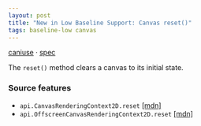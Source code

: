 ```yaml
---
layout: post
title: "New in Low Baseline Support: Canvas reset()"
tags: baseline-low canvas
---
```


[caniuse](https://caniuse.com/?search=canvas-reset) · [spec](https://html.spec.whatwg.org/multipage/canvas.html#dom-context-2d-reset)

The `reset()` method clears a canvas to its initial state.

### Source features

- ``api.CanvasRenderingContext2D.reset`` [[mdn]](https://developer.mozilla.org/en-US/search?q=api.CanvasRenderingContext2D.reset)
- ``api.OffscreenCanvasRenderingContext2D.reset`` [[mdn]](https://developer.mozilla.org/en-US/search?q=api.OffscreenCanvasRenderingContext2D.reset)
